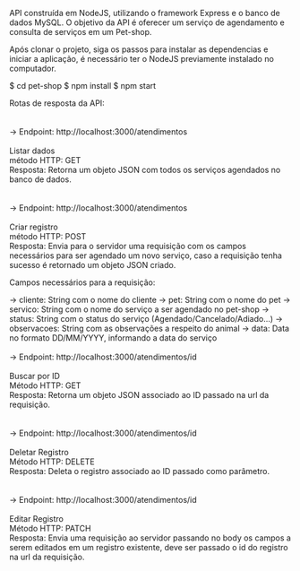 API construída em NodeJS, utilizando o framework Express e o banco de dados MySQL.
O objetivo da API é oferecer um serviço de agendamento e consulta de serviços em um Pet-shop.


Após clonar o projeto, siga os passos para instalar as dependencias e iniciar a aplicação, é necessário ter o NodeJS previamente instalado no computador.

$ cd pet-shop
$ npm install
$ npm start


Rotas de resposta da API:
<br>
<br>
<br>
-> Endpoint: http://localhost:3000/atendimentos<br>
<br>
Listar dados<br>
método HTTP: GET<br>
Resposta: Retorna um objeto JSON com todos os serviços agendados no banco de dados.<br>
<br>
<br>
-> Endpoint: http://localhost:3000/atendimentos<br>
<br>
Criar registro<br>
método HTTP: POST<br>
Resposta: Envia para o servidor uma requisição com os campos necessários para ser agendado um novo serviço, caso a requisição tenha sucesso é retornado um objeto JSON criado.<br>

Campos necessários para a requisição:

-> cliente: String com o nome do cliente 
-> pet: String com o nome do pet
-> servico: String com o nome do serviço a ser agendado no pet-shop
-> status: String com o status do serviço (Agendado/Cancelado/Adiado...)
-> observacoes: String com as observações a respeito do animal
-> data: Data no formato DD/MM/YYYY, informando a data do serviço
<br>
<br>
-> Endpoint: http://localhost:3000/atendimentos/id<br>
<br>
Buscar por ID<br>
Método HTTP: GET<br>
Resposta: Retorna um objeto JSON associado ao ID passado na url da requisição.<br>
<br>
<br>
-> Endpoint: http://localhost:3000/atendimentos/id<br>
<br>
Deletar Registro<br>
Método HTTP: DELETE<br>
Resposta: Deleta o registro associado ao ID passado como parâmetro.<br>
<br>
<br>
-> Endpoint: http://localhost:3000/atendimentos/id<br>
<br>
Editar Registro<br>
Método HTTP: PATCH<br>
Resposta: Envia uma requisição ao servidor passando no body os campos a serem editados em um registro existente, deve ser passado o id do registro na url da requisição.<br>
<br>
<br>